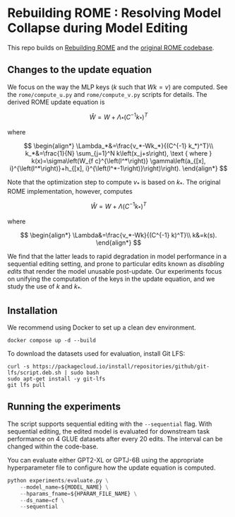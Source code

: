# Rebuilding ROME : Resolving Model Collapse during Model Editing

This repo builds on [Rebuilding ROME](https://github.com/scalable-model-editing/rebuilding-rome) and the [original ROME codebase](https://github.com/kmeng01/ROME).

## Changes to the update equation

We focus on the way the MLP keys ($k$ such that $Wk=v$) are computed. See the `rome/compute_u.py` and `rome/compute_v.py` scripts for details.
The derived ROME update equation is

$$
\hat{W}=W+\Lambda_*\left(C^{-1} k_*\right)^T
$$

where

$$
\begin{align*}
\Lambda_*&=\frac{v_*-Wk_*}{(C^{-1} k_*)^T}\\
k_*&=\frac{1}{N} \sum_{j=1}^N k\left(x_j+s\right), \text { where } k(x)=\sigma\left(W_{f c}^{\left(l^*\right)} \gamma\left(a_{[x], i}^{\left(l^*\right)}+h_{[x], i}^{\left(l^*-1\right)}\right)\right).
\end{align*}
$$

Note that the optimization step to compute $v_*$ is based on $k_*$. The original ROME implementation, however, computes

$$
\hat{W}=W+\Lambda\left(C^{-1} k_*\right)^T
$$

where

$$
\begin{align*}
\Lambda&=\frac{v_*-Wk}{(C^{-1} k)^T}\\
k&=k(s).
\end{align*}
$$

We find that the latter leads to rapid degradation in model performance in a sequential editing setting, and prone to particular edits known as *disabling edits* that render the model unusable post-update. Our experiments focus on unifying the computation of the keys in the update equation, and we study the use of $k$ and $k_*$.

## Installation

We recommend using Docker to set up a clean dev environment.

`docker compose up -d --build`

To download the datasets used for evaluation, install Git LFS:

```shell
curl -s https://packagecloud.io/install/repositories/github/git-lfs/script.deb.sh | sudo bash
sudo apt-get install -y git-lfs
git lfs pull
```

## Running the experiments

The script supports sequential editing with the `--sequential` flag. With sequential editing, the edited model is evaluated for downstream task performance on 4 GLUE datasets after every 20 edits. The interval can be changed within the code-base.

You can evaluate either GPT2-XL or GPTJ-6B using the appropriate hyperparameter file to configure how the update equation is computed.

```python
python experiments/evaluate.py \
    --model_name=${MODEL_NAME} \
    --hparams_fname=${HPARAM_FILE_NAME} \
    --ds_name=cf \
    --sequential
```
